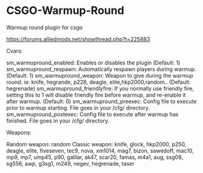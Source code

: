 # CSGO-Warmup-Round
Warmup round plugin for csgo

https://forums.alliedmods.net/showthread.php?t=225883

Cvars:

sm_warmupround_enabled: Enables or disables the plugin (Default: 1)
sm_warmupround_respawn: Automatically respawn players during warmup. (Default: 1)
sm_warmupround_weapon: Weapon to give during the warmup round. ie: knife, hegrande, p228, deagle, elite,hkp2000,random.. (Default: hegrenade)
sm_warmupround_friendlyfire: If you normally use friendly fire, setting this to 1 will disable friendly fire before warmup, and re-enable it after warmup. (Default: 0)
sm_warmupround_preexec: Config file to execute prior to warmup starting. File goes in your /cfg/ directory.
sm_warmupround_postexec: Config file to execute after warmup has finished. File goes in your /cfg/ directory.

Weapons:

Random weapon: random
Classic weapon: knife, glock, hkp2000, p250, deagle, elite, fiveseven, tec9, nova, xm1014, mag7, bizon, sawedoff, mac10, mp9, mp7, ump45, p90, galilar, ak47, scar20, famas, m4a1, aug, ssg08, sg556, awp, g3sg1, m249, negev, hegrenade, taser
